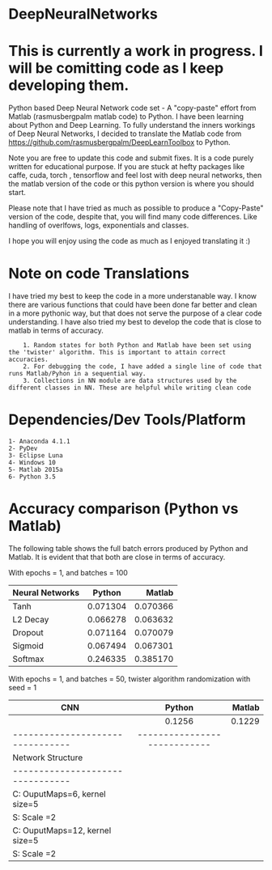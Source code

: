 # DeepNeuralNetworks
# This is currently a work in progress. I will be comitting code as I keep developing them.

Python based Deep Neural Network code set - A "copy-paste" effort from Matlab  (rasmusbergpalm matlab code) to Python.
I have been learning about Python and Deep Learning. To fully understand the inners workings of Deep Neural Networks, 
I decided to translate the Matlab code from https://github.com/rasmusbergpalm/DeepLearnToolbox to Python.

Note you are free to update this code and submit fixes. It is a code purely written for educational purpose. 
If you are stuck at hefty packages like caffe, cuda, torch , tensorflow and feel lost with deep neural networks, 
then the matlab version of the code or this python version is where you should start.

Please note that I have tried as much as possible to produce a "Copy-Paste" version of the code, despite that, 
you will find many code differences. Like handling of overlfows, logs, exponentials and classes. 

I hope you will enjoy using the code as much as I enjoyed translating it :)

# Note on code Translations
I have tried my best to keep the code in a more understanable way. I know there are various functions that could have been done far better and clean in a more pythonic way, but that does not serve the purpose of a clear code understanding. I have also tried my best to develop the code that is close to matlab in terms of accuracy.

        1. Random states for both Python and Matlab have been set using the 'twister' algorithm. This is important to attain correct accuracies.	
        2. For debugging the code, I have added a single line of code that runs Matlab/Pyhon in a sequential way.
        3. Collections in NN module are data structures used by the different classes in NN. These are helpful while writing clean code
 	 
# Dependencies/Dev Tools/Platform
	1- Anaconda 4.1.1
	2- PyDev
	3- Eclipse Luna
	4- Windows 10
	5- Matlab 2015a
	6- Python 3.5

# Accuracy comparison (Python vs Matlab)
The following table shows the full batch errors produced by Python and Matlab. It is evident that that both are close 
in terms of accuracy.  

With epochs = 1,  and batches = 100 

| Neural Networks        | Python          | Matlab   |
| ---------------------- |:---------------:| --------:|
| Tanh                   | 0.071304        | 0.070366 | 
| L2 Decay		         | 0.066278        | 0.063632 | 
| Dropout		         | 0.071164        | 0.070079 | 
| Sigmoid		         | 0.067494        | 0.067301 | 
| Softmax		         | 0.246335        | 0.385170 |


With epochs = 1,  and batches = 50, twister algorithm randomization with seed = 1 

| CNN                            | Python          | Matlab   |
| ------------------------------ |:---------------:| --------:|
| 				                 | 0.1256          | 0.1229   |
|--------------------------------|----------------------------|
| Network Structure              | 
|--------------------------------|
| C: OuputMaps=6, kernel size=5  |
| S: Scale =2        			 |
| C: OuputMaps=12, kernel size=5 | 
| S: Scale =2                    |  
